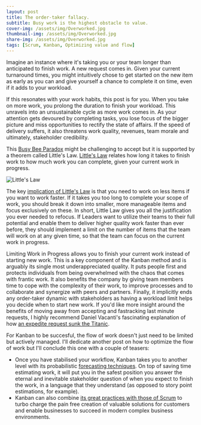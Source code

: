 ```yaml
---
layout: post
title: The order-taker fallacy.
subtitle: Busy work is the highest obstacle to value. 
cover-img: /assets/img/Overworked.jpg
thumbnail-img: /assets/img/Overworked.jpg
share-img: /assets/img/Overworked.jpg
tags: [Scrum, Kanban, Optimizing value and flow]
---
```


Imagine an instance where it's taking you or your team longer than anticipated to finish work. A new request comes in. Given your current turnaround times, you might intuitively chose to get started on the new item as early as you can and give yourself a chance to complete it on time, even if it adds to your workload. 

If this resonates with your work habits, this post is for you. When you take on more work, you prolong the duration to finish your workload. This unravels into an unsustainable cycle as more work comes in. As your attention gets devoured by completing tasks, you lose focus of the bigger picture and miss opportunities to rectify the state of affairs. If the speed of delivery suffers, it also threatens work quality, revenues, team morale and ultimately, stakeholder credibility.

This [Busy Bee Paradox](https://hakanforss.wordpress.com/2014/11/18/the-busy-bee-paradox/) might be challenging to accept but it is supported by a theorem called Little's Law. [Little's Law](https://www.process.st/littles-law/) relates how long it takes to finish work to how much work you can complete, given your current work in progress. 

![Little's Law](https://www.process.st/wp-content/uploads/2017/11/littles-law-formula.png)

The key [implication of Little's Law](https://scrumorg-website-prod.s3.amazonaws.com/drupal/2018-05/Little%E2%80%99s%20Law%20for%20Professional%20Scrum%20with%20Kanban.pdf) is that you need to work on less items if you want to work faster. If it takes you too long to complete your scope of work, you should break it down into smaller, more manageable items and focus exclusively on these. In short, Little Law gives you all the justification you ever needed to refocus. If Leaders want to utilize their teams to their full potential and enable them to deliver higher quality work faster than ever before, they should implement a limit on the number of items that the team will work on at any given time, so that the team can focus on the current work in progress. 

Limiting Work in Progress allows you to finish your current work instead of starting new work. This is a key component of the Kanban method and is arguably its single most underappreciated quality. It puts people first and protects individuals from being overwhelmed with the chaos that comes with frantic work. It also benefits the company by giving team members time to cope with the complexity of their work, to improve processes and to collaborate and synergize with peers and partners. Finally, it implicitly ends any order-taker dynamic with stakeholders as having a workload limit helps you decide when to start new work. If you'd like more insight around the benefits of moving away from accepting and fastracking last minute requests, I highly recommend Daniel Vacanti's fascinating explanation of how [an expedite request sunk the Titanic](https://vimeo.com/239539858). 

For Kanban to be succesful, the flow of work doesn't just need to be limited but actively managed. I'll dedicate another post on how to optimize the flow of work but I'll conclude this one with a couple of teasers: 

* Once you have stabilised your workflow, Kanban takes you to another level with its probabilistic [forecasting techniques](https://www.scrum.org/resources/blog/create-faster-and-more-accurate-forecasts-using-probabilities). On top of saving time estimating work, it will put you in the safest position you answer the eternal and inevitable stakeholder question of when you expect to finish the work, in a language that they understand (as opposed to story point estimations, for example). 
* Kanban can also combine [its great practices with those of Scrum](https://scrumorg-website-prod.s3.amazonaws.com/drupal/2021-01/01-2021%20Kanban%20Guide.pdf?nexus-file=https%3A%2F%2Fscrumorg-website-prod.s3.amazonaws.com%2Fdrupal%2F2021-01%2F01-2021%2520Kanban%2520Guide.pdf) to turbo charge the pain free creation of valuable solutions for customers and enable businesses to succeed in modern complex business environments.  
